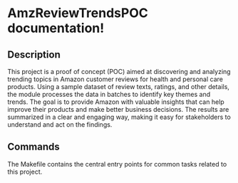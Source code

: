 # AmzReviewTrendsPOC documentation!

## Description

This project is a proof of concept (POC) aimed at discovering and analyzing trending topics in Amazon customer reviews for health and personal care products. Using a sample dataset of review texts, ratings, and other details, the module processes the data in batches to identify key themes and trends. The goal is to provide Amazon with valuable insights that can help improve their products and make better business decisions. The results are summarized in a clear and engaging way, making it easy for stakeholders to understand and act on the findings.

## Commands

The Makefile contains the central entry points for common tasks related to this project.

